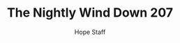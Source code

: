 ---
image: /assets/img/nwd/207_nwd_1peter_5_7_tpt.png
title: The Nightly Wind Down 207
categories:
  - The Nightly Wind Down
author: Hope Staff
notes: The Nightly Wind Down 207
embed: >-
  EMBED_GOES_HERE
transcript: >-
  SOME LINES OF TEXT START HERE
---